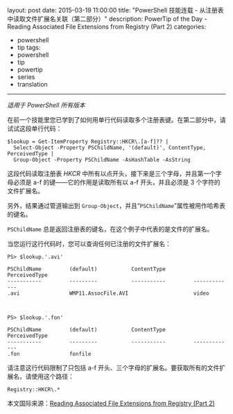 layout: post
date: 2015-03-19 11:00:00
title: "PowerShell 技能连载 - 从注册表中读取文件扩展名关联（第二部分）"
description: PowerTip of the Day - Reading Associated File Extensions from Registry (Part 2)
categories:
- powershell
- tip
tags:
- powershell
- tip
- powertip
- series
- translation
---
_适用于 PowerShell 所有版本_

在前一个技能里您已学到了如何用单行代码读取多个注册表键。在第二部分中，请试试这段单行代码：

    $lookup = Get-ItemProperty Registry::HKCR\.[a-f]?? | 
      Select-Object -Property PSChildName, '(default)', ContentType, PerceivedType |
      Group-Object -Property PSChildName -AsHashTable -AsString

这段代码读取注册表 _HKCR_ 中所有以点开头，接下来是三个字母，并且第一个字母必须是 a-f 的键——它的作用是读取所有以 a-f 开头，并且必须是 3 个字符的文件扩展名。

另外，结果通过管道输出到 `Group-Object`，并且“`PSChildName`”属性被用作哈希表的键名。

`PSChildName` 总是返回注册表的键名，在这个例子中代表的是文件的扩展名。

当您运行这行代码时，您可以查询任何已注册的文件扩展名：

    PS> $lookup.'.avi'
    
    PSChildName         (default)           ContentType         PerceivedType      
    -----------         ---------           -----------         -------------      
    .avi                WMP11.AssocFile.AVI                     video              
    
    
    
    PS> $lookup.'.fon'
    
    PSChildName         (default)           ContentType         PerceivedType      
    -----------         ---------           -----------         -------------      
    .fon                fonfile                                                    

请注意这行代码限制了只包括 a-f 开头、三个字母的扩展名。要获取所有的文件扩展名，请使用这个路径：

    Registry::HKCR\.*

<!--more-->
本文国际来源：[Reading Associated File Extensions from Registry (Part 2)](http://community.idera.com/powershell/powertips/b/tips/posts/reading-associated-file-extensions-from-registry-part-2)
